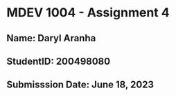 # MDEV 1004 - Assignment 4

## Name: Daryl Aranha
## StudentID: 200498080
## Submisssion Date: June 18, 2023
